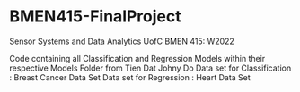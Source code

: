 # BMEN415-FinalProject
Sensor Systems and Data Analytics
UofC BMEN 415: W2022

Code containing all Classification and Regression Models within their respective Models Folder from Tien Dat Johny Do
Data set for Classification : Breast Cancer Data Set 
Data set for Regression : Heart Data Set
